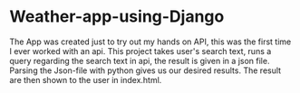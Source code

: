 # Weather-app-using-Django

The App was created just to try out my hands on API, this was the first time I ever worked with an api. 
This project takes user's search text, runs a query regarding the search text in api, the result is given in a json file.
Parsing the Json-file with python gives us our desired results.
The result are then shown to the user in index.html.
